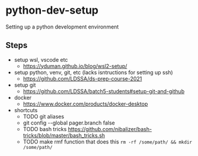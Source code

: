 # python-dev-setup

Setting up a python development environment

## Steps

* setup wsl, vscode etc
    * https://yduman.github.io/blog/wsl2-setup/
* setup python, venv, git, etc (lacks isntructions for setting up ssh)
    * https://github.com/LDSSA/ds-prep-course-2021
* setup git 
    * https://github.com/LDSSA/batch5-students#setup-git-and-github
* docker
    * https://www.docker.com/products/docker-desktop
* shortcuts
    * TODO git aliases
    * git config --global pager.branch false
    * TODO bash tricks https://github.com/nibalizer/bash-tricks/blob/master/bash_tricks.sh
    * TODO make rmf function that does this `rm -rf /some/path/ && mkdir /some/path/`
